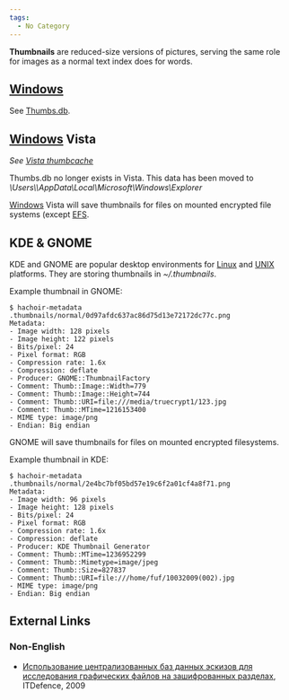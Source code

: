 ```yaml
---
tags:
  - No Category
---
```

**Thumbnails** are reduced-size versions of pictures, serving the same
role for images as a normal text index does for words.

## [Windows](windows.md)

See [Thumbs.db](thumbs.db.md).

## [Windows](windows.md) Vista

*See [Vista thumbcache](vista_thumbcache.md)*

Thumbs.db no longer exists in Vista. This data has been moved to
*\Users\\\AppData\Local\Microsoft\Windows\Explorer*

[Windows](windows.md) Vista will save thumbnails for files on
mounted encrypted file systems (except
[EFS](windows_encrypted_file_system.md).

## KDE & GNOME

KDE and GNOME are popular desktop environments for
[Linux](linux.md) and [UNIX](UNIX "wikilink") platforms. They
are storing thumbnails in *\~/.thumbnails*.

Example thumbnail in GNOME:

    $ hachoir-metadata .thumbnails/normal/0d97afdc637ac86d75d13e72172dc77c.png
    Metadata:
    - Image width: 128 pixels
    - Image height: 122 pixels
    - Bits/pixel: 24
    - Pixel format: RGB
    - Compression rate: 1.6x
    - Compression: deflate
    - Producer: GNOME::ThumbnailFactory
    - Comment: Thumb::Image::Width=779
    - Comment: Thumb::Image::Height=744
    - Comment: Thumb::URI=file:///media/truecrypt1/123.jpg
    - Comment: Thumb::MTime=1216153400
    - MIME type: image/png
    - Endian: Big endian

GNOME will save thumbnails for files on mounted encrypted filesystems.

Example thumbnail in KDE:

    $ hachoir-metadata .thumbnails/normal/2e4bc7bf05bd57e19c6f2a01cf4a8f71.png
    Metadata:
    - Image width: 96 pixels
    - Image height: 128 pixels
    - Bits/pixel: 24
    - Pixel format: RGB
    - Compression rate: 1.6x
    - Compression: deflate
    - Producer: KDE Thumbnail Generator
    - Comment: Thumb::MTime=1236952299
    - Comment: Thumb::Mimetype=image/jpeg
    - Comment: Thumb::Size=827837
    - Comment: Thumb::URI=file:///home/fuf/10032009(002).jpg
    - MIME type: image/png
    - Endian: Big endian

## External Links

### Non-English

- [Использование централизованных баз данных эскизов для исследования
  графических файлов на зашифрованных
  разделах](http://itdefence.ru/content/articles/Thumbnails.Suhanov/),
  ITDefence, 2009